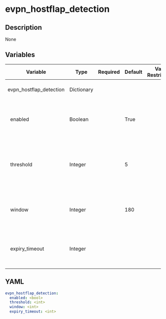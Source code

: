 # evpn_hostflap_detection

## Description

None

## Variables

| Variable | Type | Required | Default | Value Restrictions | Description |
| -------- | ---- | -------- | ------- | ------------------ | ----------- |
| evpn_hostflap_detection | Dictionary |  |  |  | EVPN Host Flapping Settings |
| &nbsp;&nbsp;enabled | Boolean |  | True |  | If set to false it will disable EVPN host-flap detection |
| &nbsp;&nbsp;threshold | Integer |  | 5 |  | Minimum number of MAC moves that indicate a MAC duplication issue |
| &nbsp;&nbsp;window | Integer |  | 180 |  | Time (in seconds) to detect a MAC duplication issue |
| &nbsp;&nbsp;expiry_timeout | Integer |  |  |  | Time (in seconds) to purge a MAC duplication issue |

## YAML

```yaml
evpn_hostflap_detection:
  enabled: <bool>
  threshold: <int>
  window: <int>
  expiry_timeout: <int>
```
